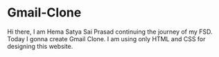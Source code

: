 # Gmail-Clone

Hi there, I am Hema Satya Sai Prasad continuing the journey of my FSD. 
Today I gonna create Gmail Clone. 
I am using only HTML and CSS for designing this website.
